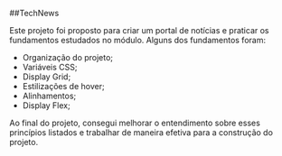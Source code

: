 ##TechNews

Este projeto foi proposto para criar um portal de notícias e praticar os fundamentos estudados no módulo.
Alguns dos fundamentos foram: 
- Organização do projeto;
- Variáveis CSS;
- Display Grid;
- Estilizações de hover;
- Alinhamentos;
- Display Flex;

Ao final do projeto, consegui melhorar o entendimento sobre esses princípios listados e trabalhar de maneira efetiva para a construção do projeto.
